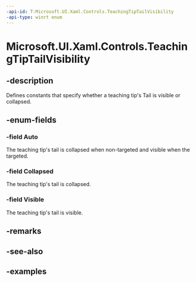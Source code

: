 ```yaml
---
-api-id: T:Microsoft.UI.Xaml.Controls.TeachingTipTailVisibility
-api-type: winrt enum
---
```


# Microsoft.UI.Xaml.Controls.TeachingTipTailVisibility

<!--
public enum TeachingTipTailVisibility
-->

## -description

Defines constants that specify whether a teaching tip's Tail is visible or collapsed.

## -enum-fields

### -field Auto

The teaching tip's tail is collapsed when non-targeted and visible when the targeted. 

### -field Collapsed

The teaching tip's tail is collapsed. 

### -field Visible

The teaching tip's tail is visible. 

## -remarks

## -see-also

## -examples

